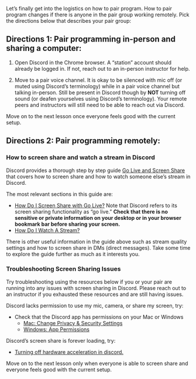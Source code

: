  Let’s finally get into the logistics on how to pair program. How to pair program changes if there is anyone in the pair group working remotely. Pick the directions below that describes your pair group:


## 	Directions 1: Pair programming in-person and sharing a computer:

1. Open Discord in the Chrome browser. A “station” account should already be logged in. If not, reach out to an in-person instructor for help.

2. Move to a pair voice channel. It is okay to be silenced with mic off (or muted using Discord’s terminology) while in a pair voice channel but talking in-person. Still be present in Discord though by **NOT** turning off sound (or deafen yourselves using Discord’s terminology). Your remote peers and instructors will still need to be able to reach out via Discord.

Move on to the next lesson once everyone feels good with the current setup. 


## Directions 2: Pair programming remotely:


### How to screen share and watch a stream in Discord

Discord provides a thorough step by step guide [Go Live and Screen Share](https://support.discord.com/hc/en-us/articles/360040816151-Go-Live-and-Screen-Share) that covers how to screen share and how to watch someone else’s stream in Discord.


The most relevant sections in this guide are:

* [How Do I Screen Share with Go Live?](https://support.discord.com/hc/en-us/articles/360040816151-Go-Live-and-Screen-Share#h_65fe911c-66b2-4efc-ad5c-15caf2c8ae3f) Note that Discord refers to its screen sharing functionality as “go live.” **Check that there is no sensitive or private information on your desktop or in your browser bookmark bar before sharing your screen.**
* [How Do I Watch A Stream?](https://support.discord.com/hc/en-us/articles/360040816151-Go-Live-and-Screen-Share#h_671405f5-793e-41ee-a806-e2ab7c2d92f3)

There is other useful information in the guide above such as stream quality settings and how to screen share in DMs (direct messages). Take some time to explore the guide further as much as it interests you.


### Troubleshooting Screen Sharing Issues

Try troubleshooting using the resources below if you or your pair are running into any issues with screen sharing in Discord. Please reach out to an instructor if you exhausted these resources and are still having issues.

Discord lacks permission to use my mic, camera, or share my screen, try:

* Check that the Discord app has permissions on your Mac or Windows
    * [Mac: Change Privacy & Security Settings](https://support.apple.com/guide/mac-help/change-privacy-security-settings-on-mac-mchl211c911f/13.0/mac/13.0)
    * [Windows: App Permissions](https://support.microsoft.com/en-us/windows/app-permissions-aea98a7c-b61a-1930-6ed0-47f0ed2ee15c)

Discord’s screen share is forever loading, try:

* [Turning off hardware acceleration in discord.](https://www.anyrecover.com/apps-tips/discord-screen-share-not-working/#:~:text=Turn%20Off%20Hardware%20Acceleration%20in%20Discord,-Hardware%20acceleration%20is&text=So%2C%20if%20discord%20screen%20share,the%20screen%20share%20working%20again.)

Move on to the next lesson only when everyone is able to screen share and everyone feels good with the current setup.
